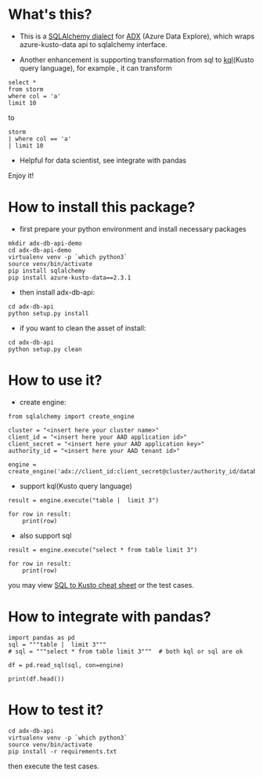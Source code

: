
# What's this?
- This is a [SQLAlchemy dialect](https://docs.sqlalchemy.org/en/13/dialects/index.html) for [ADX](https://docs.microsoft.com/en-us/azure/data-explorer/) (Azure Data Explore), which wraps azure-kusto-data api to sqlalchemy interface.

- Another enhancement is supporting transformation from sql to [kql](https://docs.microsoft.com/en-us/azure/data-explorer/kusto/query/)(Kusto query language), for example , it can transform 

```shell script
select * 
from storm
where col = 'a' 
limit 10
```
 to
```shell script
storm 
| where col == 'a'
| limit 10
```
- Helpful for data scientist, see integrate with pandas

Enjoy it!

# How to install this package?

- first prepare your python environment and install necessary packages
```shell script
mkdir adx-db-api-demo
cd adx-db-api-demo
virtualenv venv -p `which python3`
source venv/bin/activate
pip install sqlalchemy
pip install azure-kusto-data==2.3.1
```

- then install adx-db-api:
```shell script
cd adx-db-api
python setup.py install
```

- if you want to clean the asset of install:
```shell script
cd adx-db-api
python setup.py clean
```

# How to use it?

- create engine:
```
from sqlalchemy import create_engine

cluster = "<insert here your cluster name>"
client_id = "<insert here your AAD application id>"
client_secret = "<insert here your AAD application key>"
authority_id = "<insert here your AAD tenant id>"

engine = create_engine('adx://client_id:client_secret@cluster/authority_id/database')
```

- support kql(Kusto  query language) 
```
result = engine.execute("table |  limit 3")

for row in result:
    print(row)
```

- also support sql 
```
result = engine.execute("select * from table limit 3")

for row in result:
    print(row)
```
you may view [SQL to Kusto cheat sheet](https://docs.microsoft.com/en-us/azure/data-explorer/kusto/query/sqlcheatsheet) or  the test cases.

# How to integrate with pandas?
```shell script
import pandas as pd
sql = """table |  limit 3"""  
# sql = """select * from table limit 3"""  # both kql or sql are ok

df = pd.read_sql(sql, con=engine)

print(df.head())
```

# How to test it?
```shell script
cd adx-db-api
virtualenv venv -p `which python3`
source venv/bin/activate
pip install -r requirements.txt
```

then execute the test cases.
